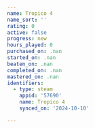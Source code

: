 ```yaml
---
name: Tropico 4
name_sort: ''
rating: 0
active: false
progress: new
hours_played: 0
purchased_on: .nan
started_on: .nan
beaten_on: .nan
completed_on: .nan
mastered_on: .nan
identifiers:
  - type: steam
    appid: '57690'
    name: Tropico 4
    synced_on: '2024-10-10'

---
```


